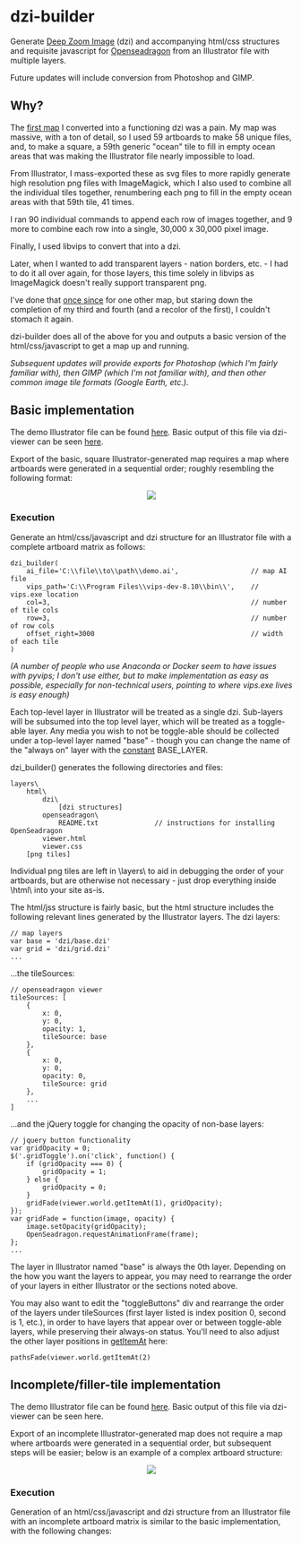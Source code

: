 # dzi-builder
Generate [Deep Zoom Image](https://docs.microsoft.com/en-us/previous-versions/windows/silverlight/dotnet-windows-silverlight/cc645077(v=vs.95)?redirectedfrom=MSDN) 
(dzi) and accompanying html/css structures and requisite javascript for [Openseadragon](https://openseadragon.github.io/) 
from an Illustrator file with multiple layers.

Future updates will include conversion from Photoshop and GIMP.

## Why?
The [first map](https://embers.nicejacket.cc/known-eilarun.html) I converted into a functioning dzi was a pain. My 
map was massive, with a ton of detail, so I used 59 artboards to make 58 unique files, and, to make a square, a 59th 
generic "ocean" tile to fill in empty ocean areas that was making the Illustrator file nearly impossible to load.

From Illustrator, I mass-exported these as svg files to more rapidly generate high resolution png files with 
ImageMagick, which I also used to combine all the individual tiles together, renumbering each png to fill in the empty
ocean areas with that 59th tile, 41 times.

I ran 90 individual commands to append each row of images together, and 9 more to combine each row into a single, 
30,000 x 30,000 pixel image.

Finally, I used libvips to convert that into a dzi.

Later, when I wanted to add transparent layers - nation borders, etc. - I had to do it all over again, for those 
layers, this time solely in libvips as ImageMagick doesn't really support transparent png.

I've done that [once since](https://embers.nicejacket.cc/remembered-blacklands.html) for one other map, but staring 
down the completion of my third and fourth (and a recolor of the first), I couldn't stomach it again.

dzi-builder does all of the above for you and outputs a basic version of the html/css/javascript to get a map up and 
running.

*Subsequent updates will provide exports for Photoshop (which I'm fairly familiar with), then GIMP (which I'm not 
familiar with), and then other common image tile formats (Google Earth, etc.).*

## Basic implementation

The demo Illustrator file can be found 
[here](https://github.com/heynicejacket/dzi-builder/blob/master/dzi_builder/demo-basic.ai). 
Basic output of this file via dzi-viewer can be seen [here](https://embers.nicejacket.cc/viewer.html).

Export of the basic, square Illustrator-generated map requires a map where artboards were generated in a sequential 
order; roughly resembling the following format:

<p align="center"><img src="https://embers.nicejacket.cc/github/square%20artboard%20structure.png"></p>

### Execution

Generate an html/css/javascript and dzi structure for an Illustrator file with a complete artboard 
matrix as follows:

    dzi_builder(
        ai_file='C:\\file\\to\\path\\demo.ai',                  // map AI file
        vips_path='C:\\Program Files\\vips-dev-8.10\\bin\\',    // vips.exe location
        col=3,                                                  // number of tile cols
        row=3,                                                  // number of row cols
        offset_right=3000                                       // width of each tile
    )

*(A number of people who use Anaconda or Docker seem to have issues with pyvips; I don't use either, but to make 
implementation as easy as possible, especially for non-technical users, pointing to where vips.exe lives is easy 
enough)*

Each top-level layer in Illustrator will be treated as a single dzi. Sub-layers will be subsumed into the top level 
layer, which will be treated as a toggle-able layer. Any media you wish to not be toggle-able should be collected under 
a top-level layer named "base" - though you can change the name of the "always on" layer with the 
[constant](https://github.com/heynicejacket/dzi-builder/blob/master/dzi_builder/core/constants.py) BASE_LAYER.

dzi_builder() generates the following directories and files:

    layers\
        html\
            dzi\
                [dzi structures]
            openseadragon\
                README.txt              // instructions for installing OpenSeadragon
            viewer.html
            viewer.css
        [png tiles]

Individual png tiles are left in \layers\ to aid in debugging the order of your artboards, but are otherwise not 
necessary - just drop everything inside \html\ into your site as-is.

The html/jss structure is fairly basic, but the html structure includes the following relevant lines generated by the 
Illustrator layers. The dzi layers:

    // map layers
    var base = 'dzi/base.dzi'
    var grid = 'dzi/grid.dzi'
    ...

...the tileSources:

    // openseadragon viewer
    tileSources: [
        {
            x: 0,
            y: 0,
            opacity: 1,
            tileSource: base
        },
        {
            x: 0,
            y: 0,
            opacity: 0,
            tileSource: grid
        },
        ...
    ]

...and the jQuery toggle for changing the opacity of non-base layers:

    // jquery button functionality 
    var gridOpacity = 0;
    $('.gridToggle').on('click', function() {
        if (gridOpacity === 0) {
            gridOpacity = 1;
        } else {
            gridOpacity = 0;
        }
        gridFade(viewer.world.getItemAt(1), gridOpacity);
    });
    var gridFade = function(image, opacity) {
        image.setOpacity(gridOpacity);
        OpenSeadragon.requestAnimationFrame(frame);
    };
    ...

The layer in Illustrator named "base" is always the 0th layer. Depending on the how you want the layers to appear, you 
may need to rearrange the order of your layers in either Illustrator or the sections noted above.

You may also want to edit the "toggleButtons" div and rearrange the order of the layers under tileSources (first layer 
listed is index position 0, second is 1, etc.), in order to have layers that appear over or between toggle-able layers, 
while preserving their always-on status. You'll need to also adjust the other layer positions in 
[getItemAt](https://openseadragon.github.io/docs/OpenSeadragon.World.html#getItemAt) here:

    pathsFade(viewer.world.getItemAt(2) 

## Incomplete/filler-tile implementation

The demo Illustrator file can be found 
[here](https://github.com/heynicejacket/dzi-builder/blob/master/dzi_builder/demo-missing-tiles.ai). 
Basic output of this file via dzi-viewer can be seen here.

Export of an incomplete Illustrator-generated map does not require a map where artboards were generated in a sequential 
order, but subsequent steps will be easier; below is an example of a complex artboard structure:

<p align="center"><img src="https://embers.nicejacket.cc/github/incomplete%20artboard%20structure.png"></p>

### Execution

Generation of an html/css/javascript and dzi structure from an Illustrator file with an incomplete artboard matrix is 
similar to the basic implementation, with the following changes:
